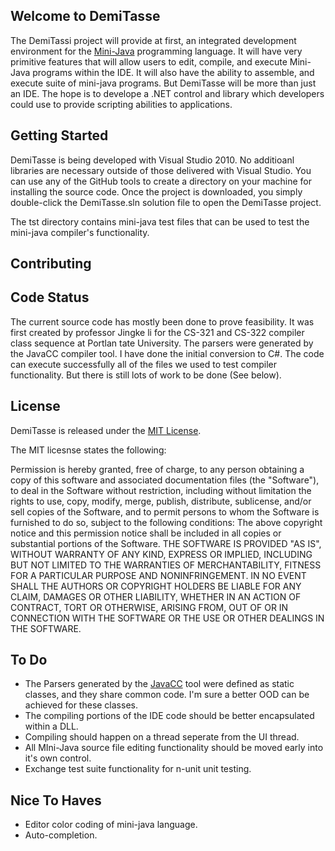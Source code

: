 ## Welcome to DemiTasse

The DemiTassi project will provide at first, an integrated development environment for 
the [Mini-Java](http://www.cambridge.org/us/features/052182060X/index.html) 
programming language.  It will have very primitive features that will allow
users to edit, compile, and execute Mini-Java programs within the IDE.  It will
also have the ability to assemble, and execute suite of mini-java programs.  But
DemiTasse will be more than just an IDE.  The hope is to develope a .NET control
and library which developers could use to provide scripting abilities to applications.


## Getting Started

DemiTasse is being developed with Visual Studio 2010.  No additioanl libraries are necessary outside
of those delivered with Visual Studio.  You can use any of the GitHub tools to create a directory
on your machine for installing the source code.  Once the project is downloaded, you simply
double-click the DemiTasse.sln solution file to open the DemiTasse project.

The tst directory contains mini-java test files that can be used to test the mini-java compiler's functionality.


## Contributing


## Code Status

The current source code has mostly been done to prove feasibility. It was first created by professor Jingke li
for the CS-321 and CS-322 compiler class sequence at Portlan tate University.  The parsers were generated by the 
JavaCC compiler tool. I have done the initial conversion to C#.  The code can execute successfully all of the 
files we used to test compiler functionality.  But there is still lots of work to be done (See below).

## License

DemiTasse is released under the [MIT License](http://www.opensource.org/licenses/MIT).  

The MIT licesnse states the following:

   Permission is hereby granted, free of charge, to any person obtaining a copy
   of this software and associated documentation files (the "Software"), to deal
   in the Software without restriction, including without limitation the rights
   to use, copy, modify, merge, publish, distribute, sublicense, and/or sell
   copies of the Software, and to permit persons to whom the Software is
   furnished to do so, subject to the following conditions:
   The above copyright notice and this permission notice shall be included in
   all copies or substantial portions of the Software.
   THE SOFTWARE IS PROVIDED "AS IS", WITHOUT WARRANTY OF ANY KIND, EXPRESS OR
   IMPLIED, INCLUDING BUT NOT LIMITED TO THE WARRANTIES OF MERCHANTABILITY,
   FITNESS FOR A PARTICULAR PURPOSE AND NONINFRINGEMENT. IN NO EVENT SHALL THE
   AUTHORS OR COPYRIGHT HOLDERS BE LIABLE FOR ANY CLAIM, DAMAGES OR OTHER
   LIABILITY, WHETHER IN AN ACTION OF CONTRACT, TORT OR OTHERWISE, ARISING FROM,
   OUT OF OR IN CONNECTION WITH THE SOFTWARE OR THE USE OR OTHER DEALINGS IN
   THE SOFTWARE.

## To Do

* The Parsers generated by the [JavaCC](https://java.net/projects/javacc/) tool were defined as static classes, and they share common code.  I'm
sure a better OOD can be achieved for these classes.
* The compiling portions of the IDE code should be better encapsulated within a DLL. 
* Compiling should happen on a thread seperate from the UI thread.
* All MIni-Java source file editing functionality should be moved early into it's own control.
* Exchange test suite functionality for n-unit unit testing.

## Nice To Haves

* Editor color coding of mini-java language.
* Auto-completion.

